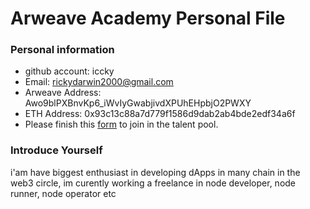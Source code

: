 # Arweave Academy Personal File

### Personal information

- github account: iccky
- Email: rickydarwin2000@gmail.com
- Arweave Address: Awo9blPXBnvKp6_iWvIyGwabjivdXPUhEHpbjO2PWXY
- ETH Address: 0x93c13c88a7d779f1586d9dab2ab4bde2edf34a6f
- Please finish this [form](https://docs.google.com/forms/d/e/1FAIpQLSfWA5fIIcBgmRppm3jNz5vmf9Mai_QMVil-2pO4r7YKn_Zhtw/viewform?usp=sf_link) to join in the talent pool.

### Introduce Yourself
 i'am have biggest enthusiast in developing dApps in many chain in the web3 circle, im curently working a freelance in node developer, node runner, node operator etc
